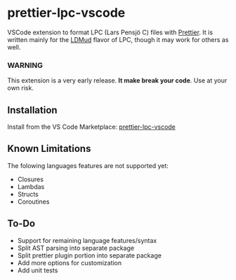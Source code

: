 # prettier-lpc-vscode
VSCode extension to format LPC (Lars Pensjö C) files with [Prettier](https://prettier.io/). It is written mainly for the [LDMud](http://www.ldmud.eu/) flavor of LPC, though it may work for others as well.

### WARNING 
This extension is a very early release. **It make break your code**. Use at your own risk.

## Installation
Install from the VS Code Marketplace: [prettier-lpc-vscode](https://marketplace.visualstudio.com/items?itemName=jlchmura.prettier-lpc-vscode)

## Known Limitations
The folowing languages features are not supported yet:
- Closures
- Lambdas
- Structs
- Coroutines 

## To-Do
- Support for remaining language features/syntax
- Split AST parsing into separate package
- Split prettier plugin portion into separate package
- Add more options for customization
- Add unit tests
